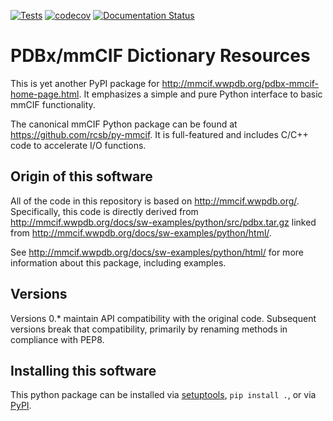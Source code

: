 [![Tests](https://github.com/Electrostatics/mmcif_pdbx/workflows/Tests/badge.svg)](https://github.com/Electrostatics/mmcif_pdbx/actions?query=workflow%3ATests)
[![codecov](https://codecov.io/gh/Electrostatics/mmcif_pdbx/branch/master/graph/badge.svg)](https://codecov.io/gh/Electrostatics/mmcif_pdbx)
[![Documentation Status](https://readthedocs.org/projects/mmcif-pdbx/badge/?version=latest)](https://mmcif-pdbx.readthedocs.io/en/latest/?badge=latest)

# PDBx/mmCIF Dictionary Resources

This is yet another PyPI package for http://mmcif.wwpdb.org/pdbx-mmcif-home-page.html.  It emphasizes a simple and pure Python interface to basic mmCIF functionality.

The canonical mmCIF Python package can be found at https://github.com/rcsb/py-mmcif.  It is full-featured and includes C/C++ code to accelerate I/O functions.  

## Origin of this software
All of the code in this repository is based on http://mmcif.wwpdb.org/.
Specifically, this code is directly derived from http://mmcif.wwpdb.org/docs/sw-examples/python/src/pdbx.tar.gz linked from http://mmcif.wwpdb.org/docs/sw-examples/python/html/.

See http://mmcif.wwpdb.org/docs/sw-examples/python/html/ for more information about this package, including examples.

## Versions

Versions 0.* maintain API compatibility with the original code.
Subsequent versions break that compatibility, primarily by renaming methods in compliance with PEP8.

## Installing this software

This python package can be installed via [setuptools](https://pypi.org/project/setuptools/), `pip install .`, or via [PyPI](https://pypi.org/project/mmcif-pdbx/).
